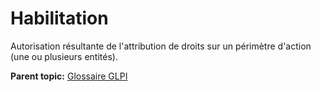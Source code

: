Habilitation
============

Autorisation résultante de l'attribution de droits sur un périmètre
d'action (une ou plusieurs entités).

**Parent topic:** [Glossaire GLPI](../../glpi/glossary.html)
